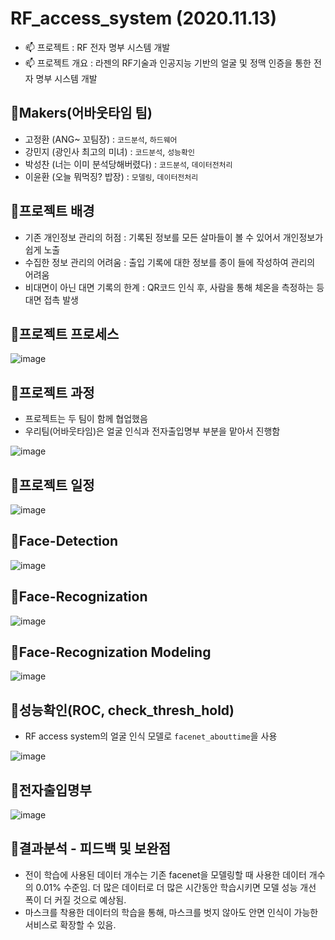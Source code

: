 # RF_access_system (2020.11.13)

  - 📫  프로젝트 : RF 전자 명부 시스템 개발
  - 📫  프로젝트 개요 : 라젠의 RF기술과 인공지능 기반의 얼굴 및 정맥 인증을 통한 전자 명부 시스템 개발 

## 🎈Makers(어바웃타임 팀)
- 고정환 (ANG~ 꼬팀장) : `코드분석`, `하드웨어`
- 강민지 (광인사 최고의 미녀) : `코드분석`, `성능확인`
- 박성찬 (너는 이미 분석당해버렸다) : `코드분석`, `데이터전처리`
- 이윤환 (오늘 뭐먹징? 밥장) : `모델링`, `데이터전처리`

## 🌠프로젝트 배경 
- 기존 개인정보 관리의 허점 : 기록된 정보를 모든 살마들이 볼 수 있어서 개인정보가 쉽게 노출
- 수집한 정보 관리의 어려움 : 출입 기록에 대한 정보를 종이 들에 작성하여 관리의 어려움
- 비대면이 아닌 대면 기록의 한계 : QR코드 인식 후, 사람을 통해 체온을 측정하는 등 대면 접촉 발생



## 🌠프로젝트 프로세스
![image](https://user-images.githubusercontent.com/58651942/100843034-19212d00-34bd-11eb-94d4-df837cf0e943.png)


## 🌠프로젝트 과정
- 프로젝트는 두 팀이 함께 협업했음
- 우리팀(어바웃타임)은 얼굴 인식과 전자출입명부 부분을 맡아서 진행함

![image](https://user-images.githubusercontent.com/58651942/100845936-440d8000-34c1-11eb-85aa-9cba58098897.png)


## 🌠프로젝트 일정
![image](https://user-images.githubusercontent.com/58651942/100842919-ea0abb80-34bc-11eb-88e7-7cb78b44db6b.png)
 

## 🌠Face-Detection
![image](https://user-images.githubusercontent.com/58651942/100843233-68fff400-34bd-11eb-8093-a9243f0f0e67.png)

## 🌠Face-Recognization
![image](https://user-images.githubusercontent.com/58651942/100843647-03603780-34be-11eb-95eb-f2690c5caf5a.png)

## 🌠Face-Recognization Modeling

![image](https://user-images.githubusercontent.com/58651942/100844201-df512600-34be-11eb-83dc-7e74b44e19f6.png)

## 🌠성능확인(ROC, check_thresh_hold)
- RF access system의 얼굴 인식 모델로 `facenet_abouttime`을 사용</br>

![image](https://user-images.githubusercontent.com/58651942/100843333-8cc33a00-34bd-11eb-81ac-6ae026ee04ba.png)

## 🌠전자출입명부
![image](https://user-images.githubusercontent.com/58651942/100846221-98b0fb00-34c1-11eb-8ed4-e4d413df847a.png)



## 🌠결과분석 - 피드백 및 보완점
- 전이 학습에 사용된 데이터 개수는 기존 facenet을 모델링할 때 사용한 데이터 개수의 0.01% 수준임. 더 많은 데이터로 더 많은 시간동안 학습시키면 모델 성능 개선 폭이 더 커질 것으로 예상됨. 
- 마스크를 착용한 데이터의 학습을 통해, 마스크를 벗지 않아도 안면 인식이 가능한 서비스로 확장할 수 있음.

